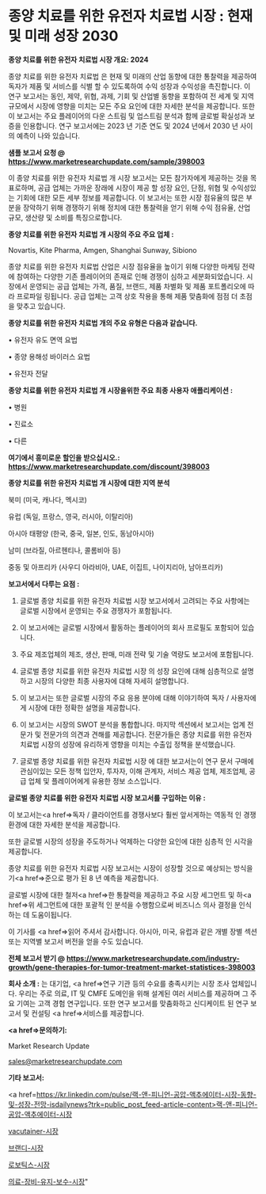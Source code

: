 # 종양 치료를 위한 유전자 치료법 시장 : 현재 및 미래 성장 2030

<strong>종양 치료를 위한 유전자 치료법 시장 개요: 2024</strong>

종양 치료를 위한 유전자 치료법 은 현재 및 미래의 산업 동향에 대한 통찰력을 제공하여 독자가 제품 및 서비스를 식별 할 수 있도록하여 수익 성장과 수익성을 촉진합니다. 이 연구 보고서는 동인, 제약, 위협, 과제, 기회 및 산업별 동향을 포함하여 전 세계 및 지역 규모에서 시장에 영향을 미치는 모든 주요 요인에 대한 자세한 분석을 제공합니다. 또한이 보고서는 주요 플레이어의 다운 스트림 및 업스트림 분석과 함께 글로벌 확실성과 보증을 인용합니다. 연구 보고서에는 2023 년 기준 연도 및 2024 년에서 2030 년 사이의 예측이 나와 있습니다.



<strong>샘플 보고서 요청 @ <a href=https://www.marketresearchupdate.com/sample/398003>https://www.marketresearchupdate.com/sample/398003</a></strong>

이 종양 치료를 위한 유전자 치료법 개 시장 보고서는 모든 참가자에게 제공하는 것을 목표로하며, 공급 업체는 가까운 장래에 시장이 제공 할 성장 요인, 단점, 위협 및 수익성있는 기회에 대한 모든 세부 정보를 제공합니다. 이 보고서는 또한 시장 점유율의 많은 부분을 장악하기 위해 경쟁하기 위해 정치에 대한 통찰력을 얻기 위해 수익 점유율, 산업 규모, 생산량 및 소비를 특징으로합니다.



<strong>종양 치료를 위한 유전자 치료법 개 시장의 주요 주요 업체 :</strong>

Novartis, Kite Pharma, Amgen, Shanghai Sunway, Sibiono

종양 치료를 위한 유전자 치료법 산업은 시장 점유율을 높이기 위해 다양한 마케팅 전략에 참여하는 다양한 기존 플레이어의 존재로 인해 경쟁이 심하고 세분화되었습니다. 시장에서 운영되는 공급 업체는 가격, 품질, 브랜드, 제품 차별화 및 제품 포트폴리오에 따라 프로파일 링됩니다. 공급 업체는 고객 상호 작용을 통해 제품 맞춤화에 점점 더 초점을 맞추고 있습니다.



<strong>종양 치료를 위한 유전자 치료법 개의 주요 유형은 다음과 같습니다.</strong>

• 유전자 유도 면역 요법

• 종양 용해성 바이러스 요법

• 유전자 전달



<strong>종양 치료를 위한 유전자 치료법 개 시장을위한 주요 최종 사용자 애플리케이션 :</strong>

• 병원

• 진료소

• 다른



<strong>여기에서 흥미로운 할인을 받으십시오.: <a href=https://www.marketresearchupdate.com/discount/398003>https://www.marketresearchupdate.com/discount/398003</a></strong>



<strong>종양 치료를 위한 유전자 치료법 개 시장에 대한 지역 분석</strong>

북미 (미국, 캐나다, 멕시코)

유럽 (독일, 프랑스, 영국, 러시아, 이탈리아)

아시아 태평양 (한국, 중국, 일본, 인도, 동남아시아)

남미 (브라질, 아르헨티나, 콜롬비아 등)

중동 및 아프리카 (사우디 아라비아, UAE, 이집트, 나이지리아, 남아프리카)



<strong>보고서에서 다루는 요점 :</strong>

1. 글로벌 종양 치료를 위한 유전자 치료법 시장 보고서에서 고려되는 주요 사항에는 글로벌 시장에서 운영되는 주요 경쟁자가 포함됩니다.

2. 이 보고서에는 글로벌 시장에서 활동하는 플레이어의 회사 프로필도 포함되어 있습니다.

3. 주요 제조업체의 제조, 생산, 판매, 미래 전략 및 기술 역량도 보고서에 포함됩니다.

4. 글로벌 종양 치료를 위한 유전자 치료법 시장 의 성장 요인에 대해 심층적으로 설명하고 시장의 다양한 최종 사용자에 대해 자세히 설명합니다.

5. 이 보고서는 또한 글로벌 시장의 주요 응용 분야에 대해 이야기하여 독자 / 사용자에게 시장에 대한 정확한 설명을 제공합니다.

6. 이 보고서는 시장의 SWOT 분석을 통합합니다. 마지막 섹션에서 보고서는 업계 전문가 및 전문가의 의견과 견해를 제공합니다. 전문가들은 종양 치료를 위한 유전자 치료법 시장의 성장에 유리하게 영향을 미치는 수출입 정책을 분석했습니다.

7. 글로벌 종양 치료를 위한 유전자 치료법 시장 에 대한 보고서는이 연구 문서 구매에 관심이있는 모든 정책 입안자, 투자자, 이해 관계자, 서비스 제공 업체, 제조업체, 공급 업체 및 플레이어에게 유용한 정보 소스입니다.



<strong>글로벌 종양 치료를 위한 유전자 치료법 시장 보고서를 구입하는 이유 :</strong>

이 보고서는<a href=>독자 / 클</a>라이언트를 경쟁사보다 훨씬 앞서게하는 역동적 인 경쟁 환경에 대한 자세한 분석을 제공합니다.

또한 글로벌 시장의 성장을 주도하거나 억제하는 다양한 요인에 대한 심층적 인 시각을 제공합니다.

종양 치료를 위한 유전자 치료법 시장 보고서는 시장이 성장할 것으로 예상되는 방식을 기<a href=>준으로</a> 평가 된 8 년 예측을 제공합니다.

글로벌 시장에 대한 철저<a href=>한 통찰력</a>을 제공하고 주요 시장 세그먼트 및 하<a href=>위 세그</a>먼트에 대한 포괄적 인 분석을 수행함으로써 비즈니스 의사 결정을 인식하는 데 도움이됩니다.

이 기사를 <a href=>읽어 주</a>셔서 감사합니다. 아시아, 미국, 유럽과 같은 개별 장별 섹션 또는 지역별 보고서 버전을 얻을 수도 있습니다.



<strong>전체 보고서 받기 @ <a href=https://www.marketresearchupdate.com/industry-growth/gene-therapies-for-tumor-treatment-market-statistices-398003>https://www.marketresearchupdate.com/industry-growth/gene-therapies-for-tumor-treatment-market-statistices-398003</a></strong>



<strong>회사 소개 :</strong>
는 대기업, <a href=>연구 기</a>관 등의 수요를 충족시키는 시장 조사 업체입니다. 우리는 주로 의료, IT 및 CMFE 도메인을 위해 설계된 여러 서비스를 제공하며 그 주요 기여는 고객 경험 연구입니다. 또한 연구 보고서를 맞춤화하고 신디케이트 된 연구 보고서 및 컨설팅 <a href=>서비</a>스를 제공합니다.



<strong><a href=>문의하기:</a></strong>

Market Research Update

sales@marketresearchupdate.com



<strong>기타 보고서:</strong>

<a href=https://kr.linkedin.com/pulse/랙-앤-피니언-공압-액추에이터-시장-동향-및-성장-전망-isdailynews?trk=public_post_feed-article-content>랙-앤-피니언-공압-액추에이터-시장</a>

<a href=https://www.linkedin.com/pulse/vacutainer-시장-현재-및-미래-성장-2029-trendsetters-talk-360-analysis/>vacutainer-시장</a>

<a href=https://www.linkedin.com/pulse/브랜디-시장-규모-및-성장-2023-isdailynews-beqhf/>브랜디-시장</a>

<a href=https://www.linkedin.com/pulse/로보틱스-시장-현재-및-미래-성장-2029-analytics-alchemy-360-analysis-v5ewf/>로보틱스-시장</a>

<a href=https://www.linkedin.com/pulse/의료-장비-유지-보수-시장-현재-및-미래-성장-2030-market-matrix-musings-analysis-mcqac/>의료-장비-유지-보수-시장</a>"
